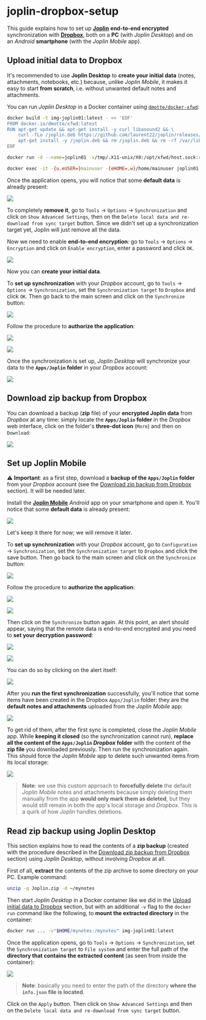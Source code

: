 # joplin-dropbox-setup

This guide explains how to set up **[Joplin](https://joplinapp.org/)** **end-to-end encrypted** synchronization with **[Dropbox](https://www.dropbox.com/)**, both on a **PC** (with _Joplin Desktop_) and on an _Android_ **smartphone** (with the _Joplin Mobile_ app).

## Upload initial data to Dropbox

It's recommended to use **Joplin Desktop** to **create your initial data** (notes, attachments, notebooks, etc.) because, unlike _Joplin Mobile_, it makes it easy to start **from scratch**, i.e. without unwanted default notes and attachments.

You can run _Joplin Desktop_ in a Docker container using [`dmotte/docker-xfwd`](https://github.com/dmotte/docker-xfwd):

```bash
docker build -t img-joplin01:latest - << 'EOF'
FROM docker.io/dmotte/xfwd:latest
RUN apt-get update && apt-get install -y curl libasound2 && \
    curl -fLo /joplin.deb https://github.com/laurent22/joplin/releases/latest/download/Joplin-3.2.13.deb && \
    apt-get install -y /joplin.deb && rm /joplin.deb && rm -rf /var/lib/apt/lists/*
EOF

docker run -d --name=joplin01 -v/tmp/.X11-unix/X0:/opt/xfwd/host.sock:ro -v"${XAUTHORITY:?}:/opt/xfwd/host.xauth:ro" img-joplin01:latest

docker exec -it -{u,eUSER=}mainuser -{eHOME=,w}/home/mainuser joplin01 joplin --no-sandbox
```

Once the application opens, you will notice that some **default data** is already present:

![](img/screen01-desktop-default-data.png)

To completely **remove it**, go to `Tools` &rarr; `Options` &rarr; `Synchronization` and click on `Show Advanced Settings`, then on the `Delete local data and re-download from sync target` button. Since we didn't set up a synchronization target yet, Joplin will just remove all the data.

Now we need to enable **end-to-end encryption**: go to `Tools` &rarr; `Options` &rarr; `Encryption` and click on `Enable encryption`, enter a password and click `OK`.

![](img/screen02-desktop-encryption.png)

Now you can **create your initial data**.

To **set up synchronization** with your _Dropbox_ account, go to `Tools` &rarr; `Options` &rarr; `Synchronization`, set the `Synchronization target` to `Dropbox` and click `OK`. Then go back to the main screen and click on the `Synchronize` button:

![](img/screen03-desktop-synchronize.png)

Follow the procedure to **authorize the application**:

![](img/screen04-desktop-authorize.png)

![](img/screen05-desktop-allow.png)

Once the synchronization is set up, _Joplin Desktop_ will synchronize your data to the **`Apps/Joplin` folder** in your _Dropbox_ account:

![](img/screen06-dropbox-content.png)

## Download zip backup from Dropbox

You can download a backup (**zip** file) of your **encrypted Joplin data** from _Dropbox_ at any time: simply locate the **`Apps/Joplin` folder** in the _Dropbox_ web interface, click on the folder's **three-dot icon** (`More`) and then on `Download`:

![](img/screen07-dropbox-download.png)

## Set up Joplin Mobile

:warning: **Important**: as a first step, download a **backup of the `Apps/Joplin` folder** from your _Dropbox_ account (see the [Download zip backup from Dropbox](#download-zip-backup-from-dropbox) section). It will be needed later.

Install the **[Joplin Mobile](https://play.google.com/store/apps/details?id=net.cozic.joplin)** _Android_ app on your smartphone and open it. You'll notice that some **default data** is already present:

![](img/screen08-mobile-default-data.png)

Let's keep it there for now; we will remove it later.

To **set up synchronization** with your _Dropbox_ account, go to `Configuration` &rarr; `Synchronization`, set the `Synchronization target` to `Dropbox` and click the save button. Then go back to the main screen and click on the `Synchronize` button:

![](img/screen09-mobile-synchronize.png)

Follow the procedure to **authorize the application**:

![](img/screen10-mobile-authorize.png)

![](img/screen11-mobile-allow.png)

Then click on the `Synchronize` button again. At this point, an alert should appear, saying that the remote data is end-to-end encrypted and you need to **set your decryption password**:

![](img/screen12-mobile-sync-fail.png)

![](img/screen13-mobile-set-psw-alert.png)

You can do so by clicking on the alert itself:

![](img/screen14-mobile-set-psw-screen.png)

After you **run the first synchronization** successfully, you'll notice that some items have been created in the Dropbox `Apps/Joplin` folder: they are the **default notes and attachments** uploaded from the _Joplin Mobile_ app:

![](img/screen15-mobile-created-remote-items.png)

To get rid of them, after the first sync is completed, close the _Joplin Mobile_ app. While **keeping it closed** (so the synchronization cannot run), **replace all the content of the `Apps/Joplin` _Dropbox_ folder** with the content of the **zip file** you downloaded previously. Then run the synchronization again. This should force the _Joplin Mobile_ app to delete such unwanted items from its local storage:

![](img/screen16-mobile-deleted-local-items.png)

> **Note**: we use this custom approach to **forcefully delete** the default _Joplin Mobile_ notes and attachments because simply deleting them manually from the app **would only mark them as deleted**, but they would still remain in both the app's local storage and _Dropbox_. This is a quirk of how _Joplin_ handles deletions.

## Read zip backup using Joplin Desktop

This section explains how to read the contents of a **zip backup** (created with the procedure described in the [Download zip backup from Dropbox](#download-zip-backup-from-dropbox) section) using _Joplin Desktop_, without involving _Dropbox_ at all.

First of all, **extract** the contents of the zip archive to some directory on your PC. Example command:

```bash
unzip -q Joplin.zip -d ~/mynotes
```

Then start _Joplin Desktop_ in a Docker container like we did in the [Upload initial data to Dropbox](#upload-initial-data-to-dropbox) section, but with an additional `-v` flag to the `docker run` command like the following, to **mount the extracted directory** in the container:

```bash
docker run ... -v"$HOME/mynotes:/mynotes" img-joplin01:latest
```

Once the application opens, go to `Tools` &rarr; `Options` &rarr; `Synchronization`, set the `Synchronization target` to `File system` and enter the full path of the **directory that contains the extracted content** (as seen from inside the container):

![](img/screen17-desktop-sync-fs.png)

> **Note**: basically you need to enter the path of the directory **where the `info.json` file is located**.

Click on the `Apply` button. Then click on `Show Advanced Settings` and then on the `Delete local data and re-download from sync target` button.
